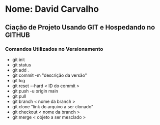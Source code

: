 # Nome: David Carvalho

## Ciação de Projeto Usando GIT e Hospedando no GITHUB

### Comandos Utilizados no Versionamento
- git init
- git status
- git add .
- git commit -m "descrição da versão"
- git log
- git reset --hard < ID do commit >
- git push -u origin main
- git pull
- git branch < nome da branch >
- git clone "link do arquivo a ser clonado"
- git checkout < nome da branch >
- git merge < objeto a ser mesclado >